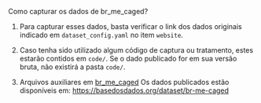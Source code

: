 Como capturar os dados de br_me_caged?

1. Para capturar esses dados, basta verificar o link dos dados originais indicado em `dataset_config.yaml` no item `website`.

2. Caso tenha sido utilizado algum código de captura ou tratamento, estes estarão contidos em `code/`. Se o dado publicado for em sua versão bruta, não existirá a pasta `code/`.

3. Arquivos auxiliares em [br_me_caged](https://storage.googleapis.com/basedosdados/auxiliary_files/br_me_caged.zip)
Os dados publicados estão disponíveis em: https://basedosdados.org/dataset/br-me-caged